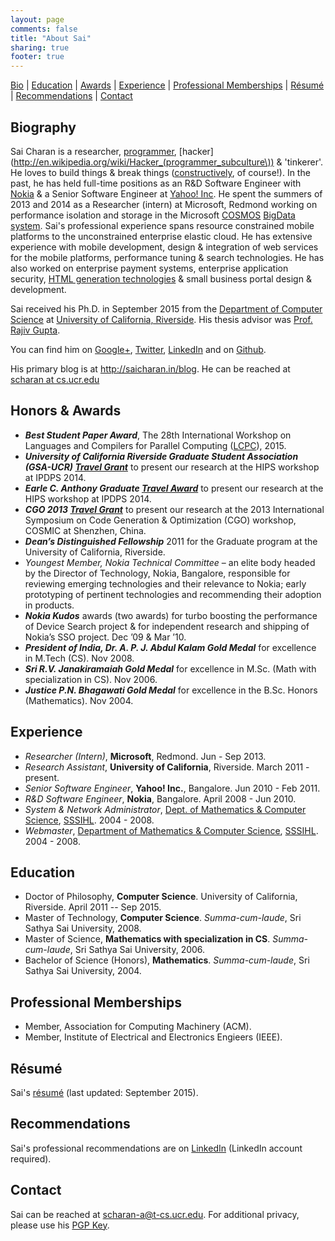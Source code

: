 ```yaml
---
layout: page
comments: false
title: "About Sai"
sharing: true
footer: true
---
```


[Bio](#bio) | [Education](#ed) | [Awards](#awards) | [Experience](#exp) | [Professional Memberships](#memberships) | [Résumé](#resume) | [Recommendations](#reco) | [Contact](#contact)

<a name="bio">Biography</a> 
------------

Sai Charan is a researcher, [programmer](http://www.paulgraham.com/head.html), [hacker](http://en.wikipedia.org/wiki/Hacker_(programmer_subculture\)) & 'tinkerer'. He loves to build things &amp; break things ([constructively](http://www.paulgraham.com/gh.html), of course!). In the past, he has held full-time positions as an R&amp;D Software Engineer with [Nokia](http://www.nokia.com/) &amp; a Senior Software Engineer at [Yahoo! Inc](http://smallbusiness.yahoo.com/). He spent the summers of 2013 and 2014 as a Researcher (intern) at Microsoft, Redmond working on performance isolation and storage in the Microsoft [COSMOS](http://research.microsoft.com/en-us/events/fs2011/helland_cosmos_big_data_and_big_challenges.pdf) [BigData](http://blogs.msdn.com/b/seliot/archive/2010/11/05/cosmos-petabytes-perfectly-processed-perfunctorily.aspx) [system](http://www.goland.org/whatiscosmos/). Sai's professional experience spans resource constrained mobile platforms to the unconstrained enterprise elastic cloud. He has extensive experience with mobile development, design &amp; integration of web services for the mobile platforms, performance tuning &amp; search technologies. He has also worked on enterprise payment systems, enterprise application security, [HTML generation technologies](http://en.wikipedia.org/wiki/RTML) &amp; small business portal design &amp; development.

Sai received his Ph.D. in September 2015 from the <a href="http://www.cs.ucr.edu/index.php">Department of Computer Science</a> at <a href="http://www.ucr.edu">University of California, Riverside</a>. His thesis advisor was <a href="http://www.cs.ucr.edu/~gupta/">Prof. Rajiv Gupta</a>.

You can find him on <a rel="me" href="https://plus.google.com/111168674571731850317">Google+</a>, <a title="Twitter profile" target="_blank" href="https://twitter.com/scharan">Twitter</a>, <a title="LinkedIn profile" target="_blank" href="http://www.linkedin.com/in/scharan">LinkedIn</a> and on <a title="Github" target="_blank" href="https://github.com/scharan">Github</a>.

His primary blog is at <a href="http://saicharan.in/blog">http://saicharan.in/blog</a>. He can be reached at <a title="e-mail Sai Charan" target="_self" href="mailto:scharan-nospam-cs.ucr.edu">scharan  at cs.ucr.edu</a>

<a name="awards">Honors &amp; Awards</a> 
------------
+ _**Best Student Paper Award**_, The 28th International Workshop on Languages and Compilers for Parallel Computing ([LCPC](http://www.csc2.ncsu.edu/workshops/lcpc2015/)), 2015.
+ _**University of California Riverside Graduate Student Association (GSA-UCR) [Travel Grant](http://gsa.ucr.edu/conference-travel-grants/)**_ to present our research at the HIPS workshop at IPDPS 2014.
+ _**Earle C. Anthony Graduate [Travel Award](http://senate.ucr.edu/gsta/application.html)**_ to present our research at the HIPS workshop at IPDPS 2014.
+ _**CGO 2013 [Travel Grant](http://cgo.org/cgo2013/travel-support-for-eligible-students/index.html)**_ to present our research at the 2013 International Symposium on Code Generation & Optimization (CGO) workshop, COSMIC at Shenzhen, China.
+ _**Dean’s Distinguished Fellowship**_ 2011 for the Graduate program at the University of California, Riverside.
+ _Youngest Member, Nokia Technical Committee_ – an elite body headed by the Director of Technology, Nokia, Bangalore, responsible for reviewing emerging technologies and their relevance to Nokia; early prototyping of pertinent technologies and recommending their adoption in products.
+ _**Nokia Kudos**_ awards (two awards) for turbo boosting the performance of Device Search project & for independent research and shipping of Nokia’s SSO project. Dec ’09 & Mar ’10.
+ _**President of India, Dr. A. P. J. Abdul Kalam Gold Medal**_ for excellence in M.Tech (CS). Nov 2008.
+ _**Sri R.V. Janakiramaiah Gold Medal**_ for excellence in M.Sc. (Math with specialization in CS). Nov 2006.
+ _**Justice P.N. Bhagawati Gold Medal**_ for excellence in the B.Sc. Honors (Mathematics). Nov 2004.

<a name="exp">Experience</a>
---------
+ _Researcher (Intern)_, **Microsoft**, Redmond. Jun - Sep 2013.
+ _Research Assistant_, **University of California**, Riverside. March 2011 - present.
+ _Senior Software Engineer_, **Yahoo! Inc.**, Bangalore. Jun 2010 - Feb 2011.
+ _R&amp;D Software Engineer_, **Nokia**, Bangalore. April 2008 - Jun 2010.
+ _System &amp; Network Administrator_, [Dept. of Mathematics &amp; Computer Science](http://sssihl.edu.in/dnn/Campuses/PrasanthiNilayamCampus/Departments/DepartmentofMathematicsAndComputerScience/Overview/tabid/262/Default.aspx), [SSSIHL](http://sssihl.edu.in). 2004 - 2008.
+ _Webmaster_, [Department of Mathematics &amp; Computer Science](http://sssihl.edu.in/dnn/Campuses/PrasanthiNilayamCampus/Departments/DepartmentofMathematicsAndComputerScience/Overview/tabid/262/Default.aspx), [SSSIHL](http://sssihl.edu.in). 2004 - 2008.

<a name="ed">Education</a>
---------
+ Doctor of Philosophy, **Computer Science**. University of California, Riverside. April 2011 -- Sep 2015.
+ Master of Technology, **Computer Science**. _Summa-cum-laude_, Sri Sathya Sai University, 2008.
+ Master of Science, **Mathematics with specialization in CS**. _Summa-cum-laude_, Sri Sathya Sai University, 2006.
+ Bachelor of Science (Honors), **Mathematics**. _Summa-cum-laude_, Sri Sathya Sai University, 2004.

<a name="memberships">Professional Memberships</a>
------
+ Member, Association for Computing Machinery (ACM).
+ Member, Institute of Electrical and Electronics Engieers (IEEE).

<a name="resume">Résumé</a>
------
Sai's [résumé](/assets/SaiCharan.pdf) (last updated: September 2015).

<a name="reco">Recommendations</a>
------
Sai's professional recommendations are on [LinkedIn](http://www.linkedin.com/profile/view?id=15463714#recommendations) (LinkedIn account required).

<a name="contact">Contact</a>
------
Sai can be reached at [scharan-a@t-cs.ucr.edu](mailto:scharan-a@t-cs.ucr.edu). For additional privacy, please use his [PGP Key](http://www.saicharan.in/work/saicharan-pgp.asc).

